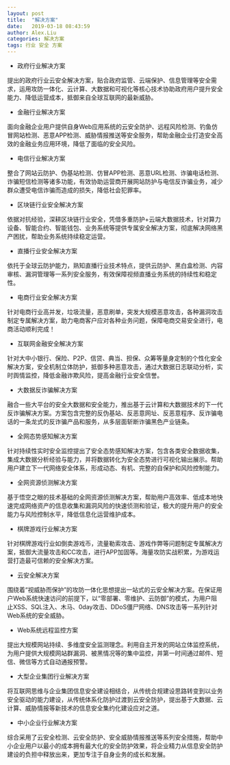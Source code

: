 ```yaml
---
layout: post
title:  "解决方案"
date:   2019-03-18 08:43:59
author: Alex.Liu
categories: 解决方案
tags: 行业 安全 方案
---
```


* 政府行业解决方案

提出的政府行业云安全解决方案，贴合政府监管、云端保护、信息管理等安全需求，运用攻防一体化、云计算、大数据和可视化等核心技术协助政府用户提升安全能力、降低运营成本，抵御来自全球互联网的最新威胁。

* 金融行业解决方案

面向金融企业用户提供自身Web应用系统的云安全防护、远程风险检测、钓鱼仿冒网站检测、恶意APP检测、威胁情报推送等安全服务，帮助金融企业打造安全高效的金融业务应用环境，降低了面临的安全风险。

* 电信行业解决方案

整合了网站云防护、伪基站检测、仿冒APP检测、恶意URL检测、诈骗电话检测、诈骗短信检测等诸多功能，有效协助运营商开展网站防护与电信反诈骗业务，减少群众遭受电信诈骗而造成的损失，降低社会犯罪率。

* 区块链行业安全解决方案

依据对抗经验，深耕区块链行业安全，凭借多重防护+云端大数据技术，针对算力设备、智能合约、智能钱包、业务系统等提供专属安全解决方案，彻底解决网络黑产困扰，帮助业务系统持续稳定运营。

* 直播行业安全解决方案

依托于全球云防护能力，熟知直播行业技术特点，提供云防护、黑白盒检测、内容审核、漏洞管理等一系列安全服务，有效保障视频直播业务系统的持续性和稳定性。

* 电商行业安全解决方案

针对电商行业高并发，垃圾流量，恶意刷单，突发大规模恶意攻击，各种漏洞攻击制定专属解决方案，助力电商客户应对各种业务问题，保障电商交易安全进行，电商活动顺利完成！

* 互联网金融安全解决方案

针对大中小银行、保险、P2P、信贷、典当、担保、众筹等量身定制的个性化安全解决方案，安全机制立体防护，抵御多种恶意攻击，通过大数据日志联动分析，实时舆情监控，降低金融诈欺风险，提高金融行业安全信誉。

* 大数据反诈骗解决方案

融合一些大平台的安全大数据和安全能力，推出基于云计算和大数据技术的下一代反诈骗解决方案。方案包含完整的反伪基站、反恶意网址、反恶意程序、反诈骗电话的一条龙式的反诈骗产品和服务，从多层面斩断诈骗黑色产业链条。

* 全网态势感知解决方案

针对持续性实时安全监控提出了安全态势感知解决方案，包含各类安全数据收集，集成大数据分析经验与能力，并将数据转化为安全态势进行可视化输出展示。帮助用户建立下一代网络安全体系，形成动态、有机、完整的自保护和风险控制能力。

* 全网资源侦测解决方案

基于悟空之眼的技术基础的全网资源侦测解决方案，帮助用户高效率、低成本地快速完成网络资产的信息收集和漏洞风险的快速侦测和验证，极大的提升用户的安全能力与风险控制水平，降低信息化运营维护成本。

* 棋牌游戏行业解决方案

针对棋牌游戏行业如倒卖游戏币，流量勒索攻击、游戏作弊等问题制定专属解决方案，抵御大流量攻击和CC攻击，进行APP加固等。海量攻防实战积累，为游戏运营打造最可信赖的安全解决方案。

* 云安全解决方案

围绕着“视威胁而保护”的攻防一体化思想提出一站式的云安全解决方案。在保证用户Web系统快速访问的前提下，以“零部署、零维护、云防御”的模式，为用户阻止XSS、SQL注入、木马、0day攻击、DDoS僵尸网络、DNS攻击等一系列针对Web系统的安全威胁。

* Web系统远程监控方案

提出大规模网站持续、多维度安全监测理念。利用自主开发的网站立体监控系统，为用户提供大规模网站群漏洞、被黑情况等的集中监控，并第一时间通过邮件、短信、微信等方式自动通报预警。

* 大型企业集团行业解决方案

将互联网思维与企业集团信息安全建设相结合，从传统合规建设思路转变到以业务安全驱动的能力建设，从传统体系化防护过渡到云安全防护，提出基于大数据、云计算、威胁情报等新技术的信息安全集约化建设应对之道。

* 中小企业行业解决方案

综合采用了云安全检测、云安全防护、安全威胁情报推送等系列安全措施，帮助中小企业用户以最小的成本拥有最大化的安全防护效果，将企业精力从信息安全防护建设的负担中释放出来，更加专注于自身业务的成长和发展。
